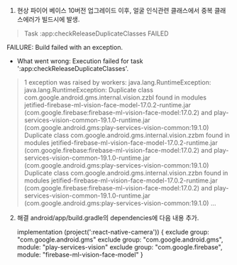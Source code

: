 1. 현상
  파이어 베이스 10버전 업그레이드 이후, 얼굴 인식관련 클래스에서 중복 클래스에러가 빌드시에 발생.

> Task :app:checkReleaseDuplicateClasses FAILED

FAILURE: Build failed with an exception.

* What went wrong:
Execution failed for task ':app:checkReleaseDuplicateClasses'.
> 1 exception was raised by workers:
  java.lang.RuntimeException: java.lang.RuntimeException: Duplicate class com.google.android.gms.internal.vision.zzbl found in modules jetified-firebase-ml-vision-face-model-17.0.2-runtime.jar (com.google.firebase:firebase-ml-vision-face-model:17.0.2) and play-services-vision-common-19.1.0-runtime.jar (com.google.android.gms:play-services-vision-common:19.1.0)
  Duplicate class com.google.android.gms.internal.vision.zzbm found in modules jetified-firebase-ml-vision-face-model-17.0.2-runtime.jar (com.google.firebase:firebase-ml-vision-face-model:17.0.2) and play-services-vision-common-19.1.0-runtime.jar (com.google.android.gms:play-services-vision-common:19.1.0)
  Duplicate class com.google.android.gms.internal.vision.zzbn found in modules jetified-firebase-ml-vision-face-model-17.0.2-runtime.jar (com.google.firebase:firebase-ml-vision-face-model:17.0.2) and play-services-vision-common-19.1.0-runtime.jar (com.google.android.gms:play-services-vision-common:19.1.0)
...

2. 해결
    android/app/build.gradle의 dependencies에 다음 내용 추가.

    implementation (project(':react-native-camera')) {
        exclude group: "com.google.android.gms"
        exclude group: "com.google.android.gms", module: "play-services-vision"
        exclude group: "com.google.firebase", module: "firebase-ml-vision-face-model"
    }
